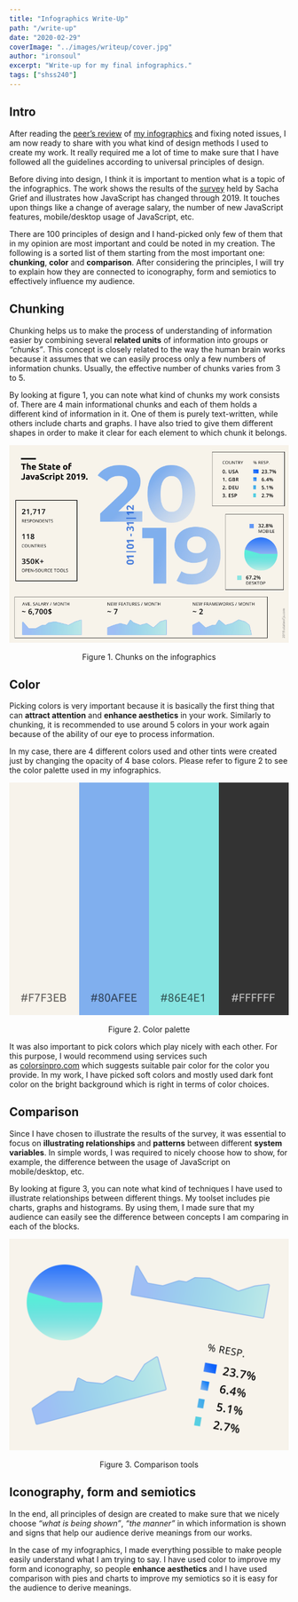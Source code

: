 ```yaml
---
title: "Infographics Write-Up"
path: "/write-up"
date: "2020-02-29"
coverImage: "../images/writeup/cover.jpg"
author: "ironsoul"
excerpt: "Write-up for my final infographics."
tags: ["shss240"]
---
```


## Intro

After reading the [peer’s review](https://shahizadamashrapov5.wixsite.com/thefuture/post/how-to-determine-a-successful-multimodal-project) of [my infographics](https://www.ironsoul.me/infographics.pdf) and fixing noted issues, I am now ready to share with you what kind of design methods I used to create my work. It really required me a lot of time to make sure that I have followed all the guidelines according to universal principles of design.

Before diving into design, I think it is important to mention what is a topic of the infographics. The work shows the results of the [survey](https://2019.stateofjs.com/) held by Sacha Grief and illustrates how JavaScript has changed through 2019. It touches upon things like a change of average salary, the number of new JavaScript features, mobile/desktop usage of JavaScript, etc.

There are 100 principles of design and I hand-picked only few of them that in my opinion are most important and could be noted in my creation. The following is a sorted list of them starting from the most important one: **chunking**, **color** and **comparison**. After considering the principles, I will try to explain how they are connected to iconography, form and semiotics to effectively influence my audience.

## Chunking 

Chunking helps us to make the process of understanding of information easier by combining several **related units** of information into groups or _“chunks”_. This concept is closely related to the way the human brain works because it assumes that we can easily process only a few numbers of information chunks. Usually, the effective number of chunks varies from 3 to 5. 

By looking at figure 1, you can note what kind of chunks my work consists of. There are 4 main informational chunks and each of them holds a different kind of information in it. One of them is purely text-written, while others include charts and graphs. I have also tried to give them different shapes in order to make it clear for each element to which chunk it belongs. 

![Figure 1](../images/writeup/fig1.jpg)

<center class="image-desc">
Figure 1. Chunks on the infographics
</center>

## Color

Picking colors is very important because it is basically the first thing that can **attract attention** and **enhance aesthetics** in your work. Similarly to chunking, it is recommended to use around 5 colors in your work again because of the ability of our eye to process information. 

In my case, there are 4 different colors used and other tints were created just by changing the opacity of 4 base colors. Please refer to figure 2 to see the color palette used in my infographics.

![Figure 2](../images/writeup/fig2.png)

<center class="image-desc">
Figure 2. Color palette
</center>


It was also important to pick colors which play nicely with each other. For this purpose, I would recommend using services such as [colorsinpro.com](https://colorsinspo.com/) which suggests suitable pair color for the color you provide. In my work, I have picked soft colors and mostly used dark font color on the bright background which is right in terms of color choices. 

## Comparison

Since I have chosen to illustrate the results of the survey, it was essential to focus on **illustrating relationships** and **patterns** between different **system variables**. In simple words, I was required to nicely choose how to show, for example, the difference between the usage of JavaScript on mobile/desktop, etc.

By looking at figure 3, you can note what kind of techniques I have used to illustrate relationships between different things. My toolset includes pie charts, graphs and histograms. By using them, I made sure that my audience can easily see the difference between concepts I am comparing in each of the blocks. 

![Figure 3](../images/writeup/fig3.png)

<center class="image-desc">
Figure 3. Comparison tools
</center>

## Iconography, form and semiotics

In the end, all principles of design are created to make sure that we nicely choose _“what is being shown”_, _“the manner”_ in which information is shown and signs that help our audience derive meanings from our works. 

In the case of my infographics, I made everything possible to make people easily understand what I am trying to say. I have used color to improve my form and iconography, so people **enhance aesthetics** and I have used comparison with pies and charts to improve my semiotics so it is easy for the audience to derive meanings.